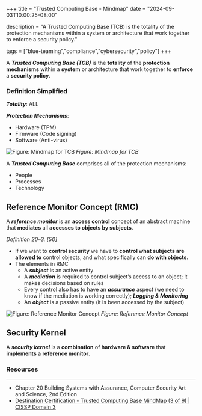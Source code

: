 +++
title = "Trusted Computing Base - Mindmap"
date = "2024-09-03T10:00:25-08:00"

description = "A Trusted Computing Base (TCB) is the totality of the protection mechanisms within a system or architecture that work together to enforce a security policy."

tags = ["blue-teaming","compliance","cybersecurity","policy"]
+++

A ***Trusted Computing Base (TCB)*** is the **totality** of the **protection** **mechanisms** within a **system** or architecture that work together to **enforce** a **security policy**.

### Definition Simplified
    
***Totality***: ALL

***Protection Mechanisms***:

- Hardware (TPM)
- Firmware (Code signing)
- Software (Anti-virus)

![*Figure: Mindmap for TCB*](https://auti.dev/images/blog/trusted-computing-base/mindmap.png)
*Figure: Mindmap for TCB*

A ***Trusted Computing Base*** comprises all of the protection mechanisms: 

- People
- Processes
- Technology

## Reference Monitor Concept (RMC)

<aside>

A ***reference monitor*** is an **access control** concept of an abstract machine that **mediates** all **accesses** **to objects by subjects**.

</aside>

*Definition 20–3. [50]* 

- If we want to **control security** we have to **control what subjects are allowed to** control objects, and what specifically can **do with objects.**
- The elements in RMC
    - A ***subject*** is an active entity
    - A ***mediation*** is required to control subject’s access to an object; it makes decisions based on rules
    - Every control also has to have an ***assurance*** aspect (we need to know if the mediation is working correctly); ***Logging & Monitoring***
    - An ***object*** is a passive entity (it is been accessed by the subject)

![*Figure: Reference Monitor Concept*](https://auti.dev/images/blog/trusted-computing-base/reference-monitor-concept.png)
*Figure: Reference Monitor Concept*

## Security Kernel

<aside>

A ***security kernel*** is a **combination** of **hardware & software** that **implements** a **reference monitor**.

</aside>

### Resources

---

- Chapter 20 Building Systems with Assurance, Computer Security Art and Science, 2nd Edition
- [Destination Certification - Trusted Computing Base MindMap (3 of 9) | CISSP Domain 3](https://www.youtube.com/watch?v=N4bZSoV2yis)
